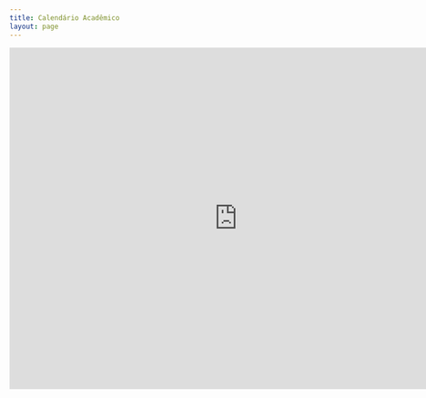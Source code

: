 ```yaml
---
title: Calendário Acadêmico
layout: page
---
```


<iframe src="https://calendar.google.com/calendar/embed?src=093s5sbu2hqvj8igfqjjvfusqs%40group.calendar.google.com&ctz=America/Sao_Paulo" style="border: 0" width="800" height="600" frameborder="0" scrolling="no"></iframe>
